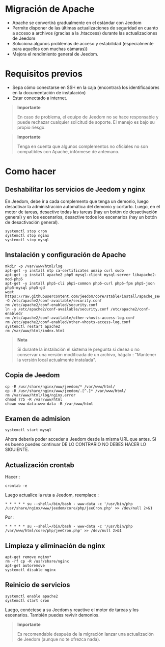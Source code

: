 # Migración de Apache

-   Apache se convertirá gradualmente en el estándar con Jeedom
-   Permite disponer de las últimas actualizaciones de seguridad en cuanto a acceso a archivos (gracias a la .htaccess) durante las actualizaciones de Jeedom
-   Soluciona algunos problemas de acceso y estabilidad (especialmente para aquellos con muchas cámaras))
-   Mejora el rendimiento general de Jeedom.

# Requisitos previos

-   Sepa cómo conectarse en SSH en la caja (encontrará los identificadores en la documentación de instalación)
-   Estar conectado a internet.

> **Importante**
>
> En caso de problema, el equipo de Jeedom no se hace responsable y puede rechazar cualquier solicitud de soporte. El manejo es bajo su propio riesgo.

> **Importante**
>
> Tenga en cuenta que algunos complementos no oficiales no son compatibles con Apache, infórmese de antemano.

# Como hacer

## Deshabilitar los servicios de Jeedom y nginx

En Jeedom, debe ir a cada complemento que tenga un demonio, luego desactivar la administración automática del demonio y cortarlo. Luego, en el motor de tareas, desactive todas las tareas (hay un botón de desactivación general) y en los escenarios, desactive todos los escenarios (hay un botón de desactivación general).

````
systemctl stop cron
systemctl stop nginx
systemctl stop mysql
````

## Instalación y configuración de Apache

````
mkdir -p /var/www/html/log
apt-get -y install ntp ca-certificates unzip curl sudo
apt-get -y install apache2 php5 mysql-client mysql-server libapache2-mod-php5
apt-get -y install php5-cli php5-common php5-curl php5-fpm php5-json php5-mysql php5-gd
wget https://raw.githubusercontent.com/jeedom/core/stable/install/apache_security -O /etc/apache2/conf-available/security.conf
rm /etc/apache2/conf-enabled/security.conf
ln -s /etc/apache2/conf-available/security.conf /etc/apache2/conf-enabled/
rm /etc/apache2/conf-available/other-vhosts-access-log.conf
rm /etc/apache2/conf-enabled/other-vhosts-access-log.conf
systemctl restart apache2
rm /var/www/html/index.html
````

> **Nota**
>
> Si durante la instalación el sistema le pregunta si desea o no conservar una versión modificada de un archivo, hágalo : "Mantener la versión local actualmente instalada".

## Copia de Jeedom

````
cp -R /usr/share/nginx/www/jeedom/* /var/www/html/
cp -R /usr/share/nginx/www/jeedom/.[^.]* /var/www/html/
rm /var/www/html/log/nginx.error
chmod 775 -R /var/www/html
chown www-data:www-data -R /var/www/html
````

## Examen de admision

``systemctl start mysql``

Ahora debería poder acceder a Jeedom desde la misma URL que antes. Si es bueno puedes continuar DE LO CONTRARIO NO DEBES HACER LO SIGUIENTE.

## Actualización crontab

Hacer :

``crontab -e``

Luego actualice la ruta a Jeedom, reemplace :

``* * * * * su --shell=/bin/bash - www-data -c '/usr/bin/php /usr/share/nginx/www/jeedom/core/php/jeeCron.php' >> /dev/null 2>&1``

Por :

``* * * * * su --shell=/bin/bash - www-data -c '/usr/bin/php /var/www/html/core/php/jeeCron.php' >> /dev/null 2>&1``

## Limpieza y eliminación de nginx

````
apt-get remove nginx*
rm -rf cp -R /usr/share/nginx
apt-get autoremove
systemctl disable nginx
````

## Reinicio de servicios

````
systemctl enable apache2
systemctl start cron
````

Luego, conéctese a su Jeedom y reactive el motor de tareas y los escenarios. También puedes revivir demonios.

> **Importante**
>
> Es recomendable después de la migración lanzar una actualización de Jeedom (aunque no te ofrezca nada).
